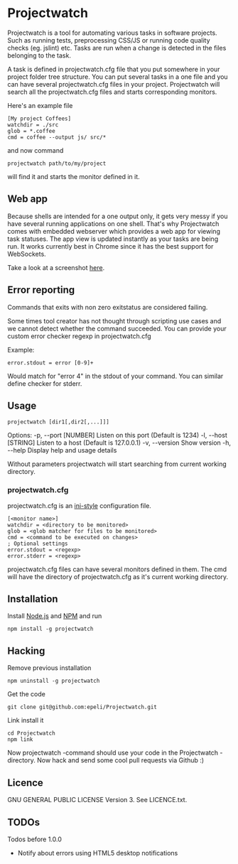 
# Projectwatch

Projectwatch is a tool for automating various tasks in software projects. Such
as running tests, preprocessing CSS/JS or running code quality checks (eg.
jslint) etc. Tasks are run when a change is detected in the files belonging to
the task.

A task is defined in projectwatch.cfg file that you put somewhere in your
project folder tree structure. You can put several tasks in a one file and you
can have several projectwatch.cfg files in your project. Projectwatch will
search all the projectwatch.cfg files and starts corresponding monitors.

Here's an example file

    [My project Coffees]
    watchdir = ./src
    glob = *.coffee
    cmd = coffee --output js/ src/*

and now command

    projectwatch path/to/my/project

will find it and starts the monitor defined in it.

## Web app

Because shells are intended for a one output only, it gets very messy if you
have several running applications on one shell. That's why Projectwatch comes
with embedded webserver which provides a web app for viewing task statuses. The
app view is updated instantly as your tasks are being run. It works currently
best in Chrome since it has the best support for WebSockets.

Take a look at a screenshot [here](http://i.imgur.com/WuOad.png).

## Error reporting

Commands that exits with non zero exitstatus are considered failing.

Some times tool creator has not thought through scripting use cases and we
cannot detect whether the command succeeded. You can provide your custom
error checker regexp in projectwatch.cfg

Example:

    error.stdout = error [0-9]+

Would match for "error 4" in the stdout of your command. You can similar
define checker for stderr.


## Usage

    projectwatch [dir1[,dir2[,...]]]

Options:
  -p, --port [NUMBER]    Listen on this port (Default is 1234)
  -l, --host [STRING]    Listen to a host (Default is 127.0.0.1)
  -v, --version          Show version
  -h, --help             Display help and usage details

Without parameters projectwatch will start searching from current working directory.

### projectwatch.cfg

projectwatch.cfg is an [ini-style][] configuration file.

    [<monitor name>]
    watchdir = <directory to be monitored>
    glob = <glob matcher for files to be monitored>
    cmd = <command to be executed on changes>
    ; Optional settings
    error.stdout = <regexp>
    error.stderr = <regexp>

projectwatch.cfg files can have several monitors defined in them.  The cmd will
have the directory of projectwatch.cfg as it's current working directory.


## Installation

Install [Node.js][] and [NPM][] and run

    npm install -g projectwatch


[Node.js]: http://nodejs.org/
[NPM]: http://npmjs.org/
[ini-style]: http://en.wikipedia.org/wiki/INI_file


## Hacking

Remove previous installation

    npm uninstall -g projectwatch

Get the code

    git clone git@github.com:epeli/Projectwatch.git

Link install it

    cd Projectwatch
    npm link

Now projectwatch -command should use your code in the Projectwatch -directory.
Now hack and send some cool pull requests via Github :)

## Licence

GNU GENERAL PUBLIC LICENSE Version 3. See LICENCE.txt.


## TODOs

Todos before 1.0.0

- Notify about errors using HTML5 desktop notifications

